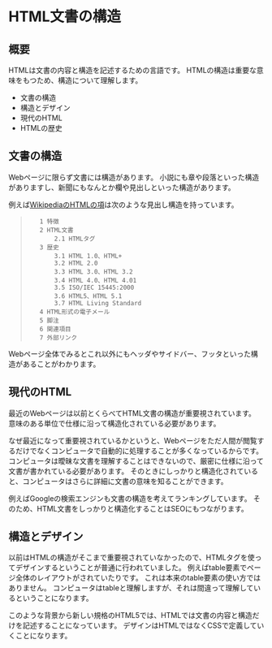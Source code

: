 HTML文書の構造
==============

## 概要
HTMLは文書の内容と構造を記述するための言語です。
HTMLの構造は重要な意味をもつため、構造について理解します。

* 文書の構造
* 構造とデザイン
* 現代のHTML
* HTMLの歴史

## 文書の構造
Webページに限らず文書には構造があります。
小説にも章や段落といった構造がありますし、新聞にもなんとか欄や見出しといった構造があります。

例えば[WikipediaのHTMLの項](https://ja.wikipedia.org/wiki/HyperText_Markup_Language)は次のような見出し構造を持っています。

> ```
>    1 特徴
>    2 HTML文書
>        2.1 HTMLタグ
>    3 歴史
>        3.1 HTML 1.0、HTML+
>        3.2 HTML 2.0
>        3.3 HTML 3.0、HTML 3.2
>        3.4 HTML 4.0、HTML 4.01
>        3.5 ISO/IEC 15445:2000
>        3.6 HTML5、HTML 5.1
>        3.7 HTML Living Standard
>    4 HTML形式の電子メール
>    5 脚注
>    6 関連項目
>    7 外部リンク
> ```

Webページ全体でみるとこれ以外にもヘッダやサイドバー、フッタといった構造があることがわかります。

## 現代のHTML
最近のWebページは以前とくらべてHTML文書の構造が重要視されています。
意味のある単位で仕様に沿って構造化されている必要があります。

なぜ最近になって重要視されているかというと、Webページをただ人間が閲覧するだけでなくコンピュータで自動的に処理することが多くなっているからです。
コンピュータは曖昧な文書を理解することはできないので、厳密に仕様に沿って文書が書かれている必要があります。
そのときにしっかりと構造化されていると、コンピュータはさらに詳細に文書の意味を知ることができます。

例えばGoogleの検索エンジンも文書の構造を考えてランキングしています。
そのため、HTML文書をしっかりと構造化することはSEOにもつながります。

## 構造とデザイン
以前はHTMLの構造がそこまで重要視されていなかったので、HTMLタグを使ってデザインするということが普通に行われていました。
例えばtable要素でページ全体のレイアウトがされていたりです。
これは本来のtable要素の使い方ではありません。
コンピュータはtableと理解しますが、それは間違って理解しているということになります。

このような背景から新しい規格のHTML5では、HTMLでは文書の内容と構造だけを記述することになっています。
デザインはHTMLではなくCSSで定義していくことになります。
